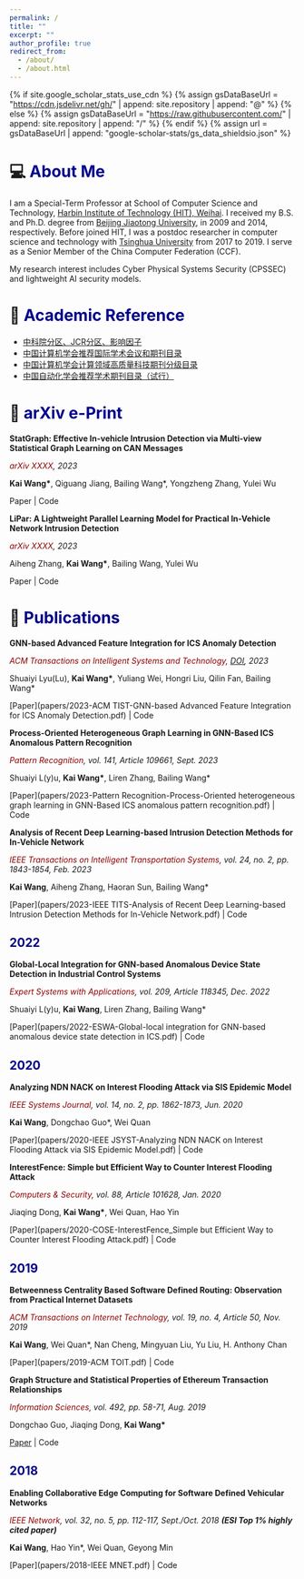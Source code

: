 ```yaml
---
permalink: /
title: ""
excerpt: ""
author_profile: true
redirect_from: 
  - /about/
  - /about.html
---
```


{% if site.google_scholar_stats_use_cdn %}
{% assign gsDataBaseUrl = "https://cdn.jsdelivr.net/gh/" | append: site.repository | append: "@" %}
{% else %}
{% assign gsDataBaseUrl = "https://raw.githubusercontent.com/" | append: site.repository | append: "/" %}
{% endif %}
{% assign url = gsDataBaseUrl | append: "google-scholar-stats/gs_data_shieldsio.json" %}

<span class='anchor' id='about-me'></span>

# 💻 <span style="color:DarkBlue">**About Me**</span>
I am a Special-Term Professor at School of Computer Science and Technology, [Harbin Institute of Technology (HIT), Weihai](https://www.hitwh.edu.cn). I received my B.S. and Ph.D. degree from [Beijing Jiaotong University](https://www.bjtu.edu.cn/), in 2009 and 2014, respectively. Before joined HIT, I was a postdoc researcher in computer science and technology with [Tsinghua University](https://www.tsinghua.edu.cn/) from 2017 to 2019. I serve as a Senior Member of the China Computer Federation (CCF).

My research interest includes Cyber Physical Systems Security (CPSSEC) and lightweight AI security models.


# 📖 <span style="color:DarkBlue">**Academic Reference**</span>  

- [中科院分区、JCR分区、影响因子](https://www.letpub.com.cn/index.php?page=journalapp)
- [中国计算机学会推荐国际学术会议和期刊目录](https://www.ccf.org.cn/Academic_Evaluation/By_category/)
- [中国计算机学会计算领域高质量科技期刊分级目录](https://www.ccf.org.cn/ccftjgjxskwml/)
- [中国自动化学会推荐学术期刊目录（试行）](http://imap.caa.org.cn/article/266/2596.html)

# 📝 <span style="color:DarkBlue">**arXiv e-Print**</span>  

<!-- ######################################################### -->

**StatGraph: Effective In-vehicle Intrusion Detection via Multi-view Statistical Graph Learning on CAN Messages**
  
*<span style="color:DarkRed">arXiv XXXX</span>, 2023*

**Kai Wang\***, Qiguang Jiang, Bailing Wang\*, Yongzheng Zhang, Yulei Wu
  
Paper \| Code <strong><span class='show_paper_citations' data='3WQTKocAAAAJ:WF5omc3nYNoC'></span></strong>

<!-- ######################################################### -->

**LiPar: A Lightweight Parallel Learning Model for Practical In-Vehicle Network Intrusion Detection**
  
*<span style="color:DarkRed">arXiv XXXX</span>, 2023*

Aiheng Zhang, **Kai Wang\***, Bailing Wang, Yulei Wu
  
Paper \| Code <strong><span class='show_paper_citations' data='3WQTKocAAAAJ:WF5omc3nYNoC'></span></strong>

# 📝 <span style="color:DarkBlue">**Publications**</span> 

<!-- ######################################################### -->

**GNN-based Advanced Feature Integration for ICS Anomaly Detection**
  
*<span style="color:DarkRed">ACM Transactions on Intelligent Systems and Technology</span>, [DOI](https://doi.org/10.1145/3620676), 2023*

Shuaiyi Lyu(Lu), **Kai Wang\***,  Yuliang Wei, Hongri Liu, Qilin Fan, Bailing Wang\*
  
[Paper](papers/2023-ACM TIST-GNN-based Advanced Feature Integration for ICS Anomaly Detection.pdf) \| Code <strong><span class='show_paper_citations' data='3WQTKocAAAAJ:WF5omc3nYNoC'></span></strong>

<!-- ######################################################### -->

**Process-Oriented Heterogeneous Graph Learning in GNN-Based ICS Anomalous Pattern Recognition** 
  
*<span style="color:DarkRed">Pattern Recognition</span>, vol. 141, Article 109661, Sept. 2023*

Shuaiyi L(y)u, **Kai Wang\***, Liren Zhang, Bailing Wang\*
  
[Paper](papers/2023-Pattern Recognition-Process-Oriented heterogeneous graph learning in GNN-Based ICS anomalous pattern recognition.pdf) \| Code <strong><span class='show_paper_citations' data='3WQTKocAAAAJ:WF5omc3nYNoC'></span></strong>

<!-- ######################################################### -->

**Analysis of Recent Deep Learning-based Intrusion Detection Methods for In-Vehicle Network** 
  
*<span style="color:DarkRed">IEEE Transactions on Intelligent Transportation Systems</span>, vol. 24, no. 2, pp. 1843-1854, Feb. 2023*

**Kai Wang**, Aiheng Zhang, Haoran Sun, Bailing Wang\*
  
[Paper](papers/2023-IEEE TITS-Analysis of Recent Deep Learning-based Intrusion Detection Methods for In-Vehicle Network.pdf) \| Code <strong><span class='show_paper_citations' data='3WQTKocAAAAJ:WF5omc3nYNoC'></span></strong>

## <span style="color:DarkBlue">**2022**</span>

<!-- ######################################################### -->

**Global-Local Integration for GNN-based Anomalous Device State Detection in Industrial Control Systems** 
  
*<span style="color:DarkRed">Expert Systems with Applications</span>, vol. 209, Article 118345, Dec. 2022*

Shuaiyi L(y)u, **Kai Wang**, Liren Zhang, Bailing Wang\*
  
[Paper](papers/2022-ESWA-Global-local integration for GNN-based anomalous device state detection in ICS.pdf) \| Code <strong><span class='show_paper_citations' data='3WQTKocAAAAJ:WF5omc3nYNoC'></span></strong>

## <span style="color:DarkBlue">**2020**</span>

<!-- ######################################################### -->

**Analyzing NDN NACK on Interest Flooding Attack via SIS Epidemic Model** 
  
*<span style="color:DarkRed">IEEE Systems Journal</span>, vol. 14, no. 2, pp. 1862-1873, Jun. 2020*

**Kai Wang**, Dongchao Guo\*, Wei Quan
  
[Paper](papers/2020-IEEE JSYST-Analyzing NDN NACK on Interest Flooding Attack via SIS Epidemic Model.pdf) \| Code <strong><span class='show_paper_citations' data='3WQTKocAAAAJ:WF5omc3nYNoC'></span></strong>

<!-- ######################################################### -->

**InterestFence: Simple but Efficient Way to Counter Interest Flooding Attack** 
  
*<span style="color:DarkRed">Computers & Security</span>, vol. 88, Article 101628, Jan. 2020*

Jiaqing Dong, **Kai Wang\***, Wei Quan, Hao Yin
  
[Paper](papers/2020-COSE-InterestFence_Simple but Efficient Way to Counter Interest Flooding Attack.pdf) \| Code <strong><span class='show_paper_citations' data='3WQTKocAAAAJ:WF5omc3nYNoC'></span></strong>

## <span style="color:DarkBlue">**2019**</span>

<!-- ######################################################### -->

**Betweenness Centrality Based Software Defined Routing: Observation from Practical Internet Datasets** 
  
*<span style="color:DarkRed">ACM Transactions on Internet Technology</span>, vol. 19, no. 4, Article 50, Nov. 2019*

**Kai Wang**, Wei Quan\*, Nan Cheng, Mingyuan Liu, Yu Liu, H. Anthony Chan
  
[Paper](papers/2019-ACM TOIT.pdf) \| Code <strong><span class='show_paper_citations' data='3WQTKocAAAAJ:WF5omc3nYNoC'></span></strong>

<!-- ######################################################### -->

**Graph Structure and Statistical Properties of Ethereum Transaction Relationships** 
  
*<span style="color:DarkRed">Information Sciences</span>, vol. 492, pp. 58-71, Aug. 2019*

Dongchao Guo, Jiaqing Dong, **Kai Wang\***
  
[Paper](papers/2019-INS.pdf) \| Code <strong><span class='show_paper_citations' data='3WQTKocAAAAJ:WF5omc3nYNoC'></span></strong>

## <span style="color:DarkBlue">**2018**</span>

<!-- ######################################################### -->

**Enabling Collaborative Edge Computing for Software Defined Vehicular Networks** 
  
*<span style="color:DarkRed">IEEE Network</span>, vol. 32, no. 5, pp. 112-117, Sept./Oct. 2018* ***(ESI Top 1% highly cited paper)***

**Kai Wang**, Hao Yin\*, Wei Quan, Geyong Min
  
[Paper](papers/2018-IEEE MNET.pdf) \| Code <strong><span class='show_paper_citations' data='3WQTKocAAAAJ:WF5omc3nYNoC'></span></strong>
